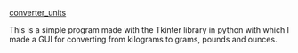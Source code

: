 [converter_units](https://user-images.githubusercontent.com/44675103/143210656-b4b45d61-5f9e-411c-bb2a-d2fd8b13f2b8.jpg)

This is a simple program made with the Tkinter library in python with which I made a GUI for converting from kilograms to grams, pounds and ounces.
